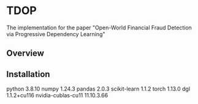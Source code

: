 # TDOP
The implementation for the paper "Open-World Financial Fraud Detection via Progressive Dependency Learning"
## Overview
## Installation
python                            3.8.10
numpy                             1.24.3
pandas                            2.0.3
scikit-learn                      1.1.2
torch                             1.13.0
dgl                               1.1.2+cu116
nvidia-cublas-cu11                11.10.3.66
